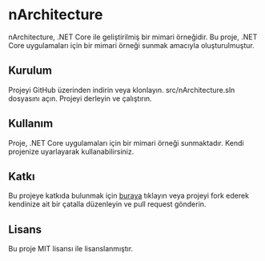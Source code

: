 # nArchitecture
nArchitecture, .NET Core ile geliştirilmiş bir mimari örneğidir. Bu proje, .NET Core uygulamaları için bir mimari örneği sunmak amacıyla oluşturulmuştur.

## Kurulum
Projeyi GitHub üzerinden indirin veya klonlayın.
src/nArchitecture.sln dosyasını açın.
Projeyi derleyin ve çalıştırın.
## Kullanım
Proje, .NET Core uygulamaları için bir mimari örneği sunmaktadır. Kendi projenize uyarlayarak kullanabilirsiniz.

## Katkı
Bu projeye katkıda bulunmak için [buraya](https://github.com/atillakalay/nArchitecture/pulls) tıklayın veya projeyi fork ederek kendinize ait bir çatalla düzenleyin ve pull request gönderin.

## Lisans
Bu proje MIT lisansı ile lisanslanmıştır.
